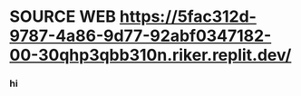 # SOURCE WEB https://5fac312d-9787-4a86-9d77-92abf0347182-00-30qhp3qbb310n.riker.replit.dev/
### hi
